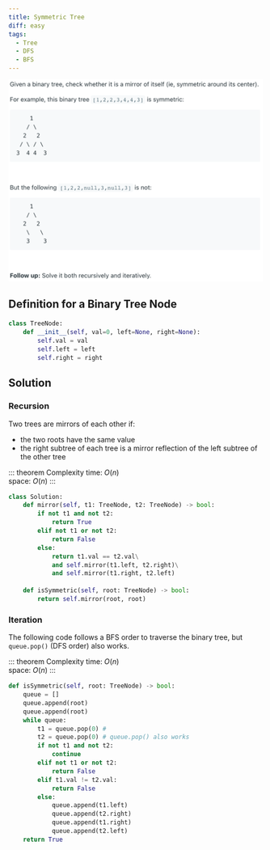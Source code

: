 ```yaml
---
title: Symmetric Tree
diff: easy
tags:
  - Tree
  - DFS
  - BFS
---
```


<img class="medium-zoom" src="/algo/symmetric-tree.png" alt="https://leetcode.com/problems/symmetric-tree">

## Definition for a Binary Tree Node

```py
class TreeNode:
    def __init__(self, val=0, left=None, right=None):
        self.val = val
        self.left = left
        self.right = right
```

## Solution

### Recursion

Two trees are mirrors of each other if:

- the two roots have the same value
- the right subtree of each tree is a mirror reflection of the left subtree of the other tree

::: theorem Complexity
time: $O(n)$  
space: $O(n)$
:::

```py
class Solution:
    def mirror(self, t1: TreeNode, t2: TreeNode) -> bool:
        if not t1 and not t2:
            return True
        elif not t1 or not t2:
            return False
        else:
            return t1.val == t2.val\
            and self.mirror(t1.left, t2.right)\
            and self.mirror(t1.right, t2.left)

    def isSymmetric(self, root: TreeNode) -> bool:
        return self.mirror(root, root)
```

### Iteration

The following code follows a BFS order to traverse the binary tree, but `queue.pop()` (DFS order) also works.

::: theorem Complexity
time: $O(n)$  
space: $O(n)$
:::

```py
def isSymmetric(self, root: TreeNode) -> bool:
    queue = []
    queue.append(root)
    queue.append(root)
    while queue:
        t1 = queue.pop(0) #
        t2 = queue.pop(0) # queue.pop() also works
        if not t1 and not t2:
            continue
        elif not t1 or not t2:
            return False
        elif t1.val != t2.val:
            return False
        else:
            queue.append(t1.left)
            queue.append(t2.right)
            queue.append(t1.right)
            queue.append(t2.left)
    return True
```
